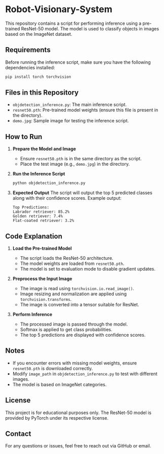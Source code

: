 # Robot-Visionary-System

This repository contains a script for performing inference using a pre-trained ResNet-50 model. The model is used to classify objects in images based on the ImageNet dataset.

## Requirements

Before running the inference script, make sure you have the following dependencies installed:

```bash
pip install torch torchvision
```

## Files in this Repository

- `objdetection_inference.py`: The main inference script.
- `resnet50.pth`: Pre-trained model weights (ensure this file is present in the directory).
- `demo.jpg`: Sample image for testing the inference script.

## How to Run

1. **Prepare the Model and Image**
   - Ensure `resnet50.pth` is in the same directory as the script.
   - Place the test image (e.g., `demo.jpg`) in the directory.

2. **Run the Inference Script**

   ```bash
   python objdetection_inference.py
   ```

3. **Expected Output**
   The script will output the top 5 predicted classes along with their confidence scores. Example output:

   ```
   Top Predictions:
   Labrador retriever: 85.2%
   Golden retriever: 7.4%
   Flat-coated retriever: 3.2%
   ```

## Code Explanation

1. **Load the Pre-trained Model**
   - The script loads the ResNet-50 architecture.
   - The model weights are loaded from `resnet50.pth`.
   - The model is set to evaluation mode to disable gradient updates.

2. **Preprocess the Input Image**
   - The image is read using `torchvision.io.read_image()`.
   - Image resizing and normalization are applied using `torchvision.transforms`.
   - The image is converted into a tensor suitable for ResNet.

3. **Perform Inference**
   - The processed image is passed through the model.
   - Softmax is applied to get class probabilities.
   - The top 5 predictions are displayed with confidence scores.

## Notes
- If you encounter errors with missing model weights, ensure `resnet50.pth` is downloaded correctly.
- Modify `image_path` in `objdetection_inference.py` to test with different images.
- The model is based on ImageNet categories.

## License
This project is for educational purposes only. The ResNet-50 model is provided by PyTorch under its respective license.

## Contact
For any questions or issues, feel free to reach out via GitHub or email.

